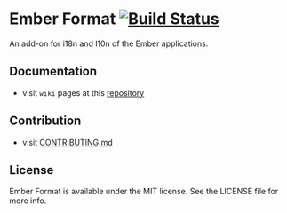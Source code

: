 # Ember Format [![Build Status](https://travis-ci.org/bobisjan/ember-format.svg?branch=master)](https://travis-ci.org/bobisjan/ember-format)

An add-on for i18n and l10n of the Ember applications.

## Documentation

* visit `wiki` pages at this [repository](https://github.com/bobisjan/ember-format/wiki)

## Contribution

* visit [CONTRIBUTING.md](https://github.com/bobisjan/ember-format/blob/master/CONTRIBUTING.md)

## License

Ember Format is available under the MIT license. See the LICENSE file for more info.
